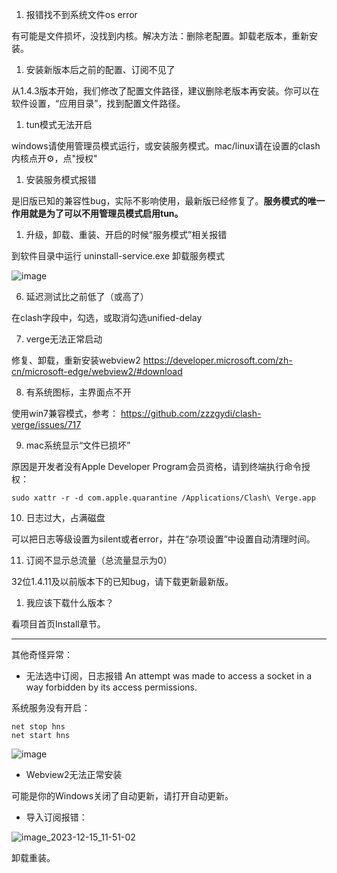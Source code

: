 1. 报错找不到系统文件os error

有可能是文件损坏，没找到内核。解决方法：删除老配置。卸载老版本，重新安装。

1. 安装新版本后之前的配置、订阅不见了

从1.4.3版本开始，我们修改了配置文件路径，建议删除老版本再安装。你可以在软件设置，“应用目录”，找到配置文件路径。

1. tun模式无法开启

windows请使用管理员模式运行，或安装服务模式。mac/linux请在设置的clash内核点开⚙️，点"授权"

1. 安装服务模式报错

是旧版已知的兼容性bug，实际不影响使用，最新版已经修复了。**服务模式的唯一作用就是为了可以不用管理员模式启用tun。**

1. 升级，卸载、重装、开启的时候“服务模式”相关报错

到软件目录中运行 uninstall-service.exe 卸载服务模式

![image](https://github.com/clash-verge-rev/clash-verge-rev/assets/96291150/e2b58ae9-3133-4948-9b3b-d0f1a7ad359f)

6. 延迟测试比之前低了（或高了）

在clash字段中，勾选，或取消勾选unified-delay

7. verge无法正常启动

修复、卸载，重新安装webview2 https://developer.microsoft.com/zh-cn/microsoft-edge/webview2/#download

8. 有系统图标，主界面点不开

使用win7兼容模式，参考： https://github.com/zzzgydi/clash-verge/issues/717

9. mac系统显示“文件已损坏”

原因是开发者没有Apple Developer Program会员资格，请到终端执行命令授权：

`sudo xattr -r -d com.apple.quarantine /Applications/Clash\ Verge.app`

10. 日志过大，占满磁盘

可以把日志等级设置为silent或者error，并在“杂项设置”中设置自动清理时间。

11. 订阅不显示总流量（总流量显示为0）

32位1.4.11及以前版本下的已知bug，请下载更新最新版。

1.  我应该下载什么版本？

看项目首页Install章节。

---

其他奇怪异常：

- 无法选中订阅，日志报错 An attempt was made to access a socket in a way forbidden by its access permissions. 

系统服务没有开启：
```
net stop hns
net start hns
```
![image](https://github.com/clash-verge-rev/clash-verge-rev/assets/96291150/47783265-4d3f-414d-b28a-a4fecd9079bf)

- Webview2无法正常安装

可能是你的Windows关闭了自动更新，请打开自动更新。

- 导入订阅报错：

![image_2023-12-15_11-51-02](https://github.com/clash-verge-rev/clash-verge-rev/assets/96291150/8ba1e0c8-a711-4b78-97db-bc947e25f499)

卸载重装。